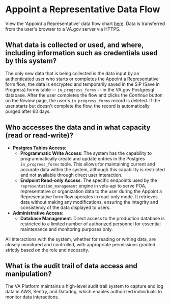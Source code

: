 # Appoint a Representative Data Flow

View the 'Appoint a Representative' data flow chart [here](images/v2/data-flow.png). Data is transferred from the user's browser to a VA.gov server via HTTPS.

## What data is collected or used, and where, including information such as credentials used by this system?

The only new data that is being collected is the data input by an authenticated user who starts or completes the Appoint a Representative form flow; the data is encrypted and temporarily saved in the SiP (Save in Progress) forms table -- `in_progress_forms` -- in the VA.gov Postgresql database. After the user completes the flow and clicks the _Continue_ button on the _Review_ page, the user's `in_progress_forms` record is deleted. If the user starts but doesn't complete the flow, the record is automatically purged after 60 days.

## Who accesses the data and in what capacity (read or read-write)?

- **Postgres Tables Access**:
  - **Programmatic Write Access**: The system has the capability to programmatically create and update entries in the Postgres `in_progress_forms` table. This allows for maintaining current and accurate data within the system, although this capability is restricted and not available through direct user interaction.
  - **Endpoint Read-only Access**: The specific endpoints used by the `representation_management` engine in vets-api to serve POA, representative or organization data to the user during the Appoint a Representative form flow operates in read-only mode. It retrieves data without making any modifications, ensuring the integrity and consistency of the data displayed to users.
- **Administrative Access**:
  - **Database Management**: Direct access to the production database is restricted to a limited number of authorized personnel for essential maintenance and monitoring purposes only.

All interactions with the system, whether for reading or writing data, are closely monitored and controlled, with appropriate permissions granted strictly based on the role and necessity.

## What is the audit trail of data access and manipulation?

The VA Platform maintains a high-level audit trail system to capture and log data in AWS, Sentry, and Datadog, which enables authorized individuals to monitor data interactions.
